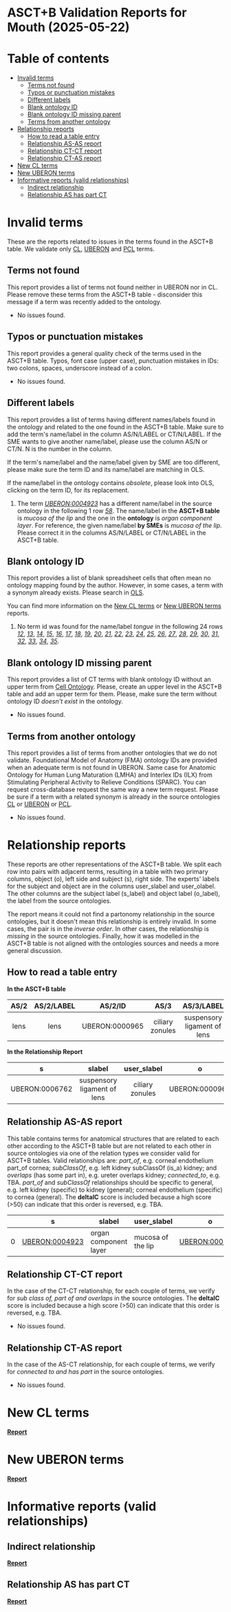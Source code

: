
ASCT+B Validation Reports for Mouth (2025-05-22)
================================================

Table of contents
=================

* [Invalid terms](#invalid-terms)
	* [Terms not found](#terms-not-found)
	* [Typos or punctuation mistakes](#typos-or-punctuation-mistakes)
	* [Different labels](#different-labels)
	* [Blank ontology ID](#blank-ontology-id)
	* [Blank ontology ID missing parent](#blank-ontology-id-missing-parent)
	* [Terms from another ontology](#terms-from-another-ontology)
* [Relationship reports](#relationship-reports)
	* [How to read a table entry](#how-to-read-a-table-entry)
	* [Relationship AS-AS report](#relationship-as-as-report)
	* [Relationship CT-CT report](#relationship-ct-ct-report)
	* [Relationship CT-AS report](#relationship-ct-as-report)
* [New CL terms](#new-cl-terms)
* [New UBERON terms](#new-uberon-terms)
* [Informative reports (valid relationships)](#informative-reports-valid-relationships)
	* [Indirect relationship](#indirect-relationship)
	* [Relationship AS has part CT](#relationship-as-has-part-ct)

# Invalid terms


These are the reports related to issues in the terms found in the ASCT+B table. We validate only [CL](https://www.ebi.ac.uk/ols4/ontologies/cl), [UBERON](https://www.ebi.ac.uk/ols4/ontologies/uberon) and [PCL](https://www.ebi.ac.uk/ols4/ontologies/pcl) terms.
## Terms not found


This report provides a list of terms not found neither in UBERON nor in CL. Please remove these terms from the ASCT+B table - disconsider this message if a term was recently added to the ontology.  
  
- No issues found.


## Typos or punctuation mistakes


This report provides a general quality check of the terms used in the ASCT+B table. Typos, font case (upper case), punctuation mistakes in IDs: two colons, spaces, underscore instead of a colon.  
  
- No issues found.


## Different labels


This report provides a list of terms having different names/labels found in the ontology and related to the one found in the ASCT+B table. Make sure to add the term's name/label in the column AS/N/LABEL or CT/N/LABEL. If the SME wants to give another name/label, please use the column AS/N or CT/N. N is the number in the column.

If the term's name/label and the name/label given by SME are too different, please make sure the term ID and its name/label are matching in OLS.

If the name/label in the ontology contains *obsolete*, please look into OLS, clicking on the term ID, for its replacement.  
  
1. The term _[UBERON:0004923](http://purl.obolibrary.org/obo/UBERON_0004923)_ has a different name/label in the source ontology in the following 1 row _[58](https://docs.google.com/spreadsheets/d/1F3AWx_miDX1i5zo7FKwmBqEHfhX34coeJqSc-qczUbY/edit#gid=1843863063&range=58:58)_. The name/label in the **ASCT+B table** is _mucosa of the lip_ and the one in the **ontology** is _organ component layer_. For reference, the given name/label **by SMEs** is _mucosa of the lip_. Please correct it in the columns AS/N/LABEL or CT/N/LABEL in the ASCT+B table.


## Blank ontology ID


This report provides a list of blank spreadsheet cells that often mean no ontology mapping found by the author. However, in some cases, a term with a synonym already exists. Please search in [OLS](https://www.ebi.ac.uk/ols4/index).

You can find more information on the [New CL terms](#new-cl-terms) or [New UBERON terms](#new-uberon-terms) reports.  
  
1. No term id was found for the name/label _tongue_ in the following 24 rows _[12](https://docs.google.com/spreadsheets/d/1F3AWx_miDX1i5zo7FKwmBqEHfhX34coeJqSc-qczUbY/edit#gid=1843863063&range=12:12)_, _[13](https://docs.google.com/spreadsheets/d/1F3AWx_miDX1i5zo7FKwmBqEHfhX34coeJqSc-qczUbY/edit#gid=1843863063&range=13:13)_, _[14](https://docs.google.com/spreadsheets/d/1F3AWx_miDX1i5zo7FKwmBqEHfhX34coeJqSc-qczUbY/edit#gid=1843863063&range=14:14)_, _[15](https://docs.google.com/spreadsheets/d/1F3AWx_miDX1i5zo7FKwmBqEHfhX34coeJqSc-qczUbY/edit#gid=1843863063&range=15:15)_, _[16](https://docs.google.com/spreadsheets/d/1F3AWx_miDX1i5zo7FKwmBqEHfhX34coeJqSc-qczUbY/edit#gid=1843863063&range=16:16)_, _[17](https://docs.google.com/spreadsheets/d/1F3AWx_miDX1i5zo7FKwmBqEHfhX34coeJqSc-qczUbY/edit#gid=1843863063&range=17:17)_, _[18](https://docs.google.com/spreadsheets/d/1F3AWx_miDX1i5zo7FKwmBqEHfhX34coeJqSc-qczUbY/edit#gid=1843863063&range=18:18)_, _[19](https://docs.google.com/spreadsheets/d/1F3AWx_miDX1i5zo7FKwmBqEHfhX34coeJqSc-qczUbY/edit#gid=1843863063&range=19:19)_, _[20](https://docs.google.com/spreadsheets/d/1F3AWx_miDX1i5zo7FKwmBqEHfhX34coeJqSc-qczUbY/edit#gid=1843863063&range=20:20)_, _[21](https://docs.google.com/spreadsheets/d/1F3AWx_miDX1i5zo7FKwmBqEHfhX34coeJqSc-qczUbY/edit#gid=1843863063&range=21:21)_, _[22](https://docs.google.com/spreadsheets/d/1F3AWx_miDX1i5zo7FKwmBqEHfhX34coeJqSc-qczUbY/edit#gid=1843863063&range=22:22)_, _[23](https://docs.google.com/spreadsheets/d/1F3AWx_miDX1i5zo7FKwmBqEHfhX34coeJqSc-qczUbY/edit#gid=1843863063&range=23:23)_, _[24](https://docs.google.com/spreadsheets/d/1F3AWx_miDX1i5zo7FKwmBqEHfhX34coeJqSc-qczUbY/edit#gid=1843863063&range=24:24)_, _[25](https://docs.google.com/spreadsheets/d/1F3AWx_miDX1i5zo7FKwmBqEHfhX34coeJqSc-qczUbY/edit#gid=1843863063&range=25:25)_, _[26](https://docs.google.com/spreadsheets/d/1F3AWx_miDX1i5zo7FKwmBqEHfhX34coeJqSc-qczUbY/edit#gid=1843863063&range=26:26)_, _[27](https://docs.google.com/spreadsheets/d/1F3AWx_miDX1i5zo7FKwmBqEHfhX34coeJqSc-qczUbY/edit#gid=1843863063&range=27:27)_, _[28](https://docs.google.com/spreadsheets/d/1F3AWx_miDX1i5zo7FKwmBqEHfhX34coeJqSc-qczUbY/edit#gid=1843863063&range=28:28)_, _[29](https://docs.google.com/spreadsheets/d/1F3AWx_miDX1i5zo7FKwmBqEHfhX34coeJqSc-qczUbY/edit#gid=1843863063&range=29:29)_, _[30](https://docs.google.com/spreadsheets/d/1F3AWx_miDX1i5zo7FKwmBqEHfhX34coeJqSc-qczUbY/edit#gid=1843863063&range=30:30)_, _[31](https://docs.google.com/spreadsheets/d/1F3AWx_miDX1i5zo7FKwmBqEHfhX34coeJqSc-qczUbY/edit#gid=1843863063&range=31:31)_, _[32](https://docs.google.com/spreadsheets/d/1F3AWx_miDX1i5zo7FKwmBqEHfhX34coeJqSc-qczUbY/edit#gid=1843863063&range=32:32)_, _[33](https://docs.google.com/spreadsheets/d/1F3AWx_miDX1i5zo7FKwmBqEHfhX34coeJqSc-qczUbY/edit#gid=1843863063&range=33:33)_, _[34](https://docs.google.com/spreadsheets/d/1F3AWx_miDX1i5zo7FKwmBqEHfhX34coeJqSc-qczUbY/edit#gid=1843863063&range=34:34)_, _[35](https://docs.google.com/spreadsheets/d/1F3AWx_miDX1i5zo7FKwmBqEHfhX34coeJqSc-qczUbY/edit#gid=1843863063&range=35:35)_.


## Blank ontology ID missing parent


This report provides a list of CT terms with blank ontology ID without an upper term from [Cell Ontology](https://www.ebi.ac.uk/ols4/ontologies/cl). Please, create an upper level in the ASCT+B table and add an upper term for them. Please, make sure the term without ontology ID _doesn't exist_ in the ontology.  
  
- No issues found.


## Terms from another ontology


This report provides a list of terms from another ontologies that we do not validate. Foundational Model of Anatomy (FMA) ontology IDs are provided when an adequate term is not found in UBERON. Same case for Anatomic Ontology for Human Lung Maturation (LMHA) and Interlex IDs (ILX) from Stimulating Peripheral Activity to Relieve Conditions (SPARC). You can request cross-database request the same way a new term request. Please be sure if a term with a related synonym is already in the source ontologies [CL](https://www.ebi.ac.uk/ols4/ontologies/cl) or [UBERON](https://www.ebi.ac.uk/ols4/ontologies/uberon) or [PCL](https://www.ebi.ac.uk/ols4/ontologies/pcl).  
  
- No issues found.


# Relationship reports


These reports are other representations of the ASCT+B table. We split each row into pairs with adjacent terms, resulting in a table with two primary columns, object (o), left side and subject (s), right side. The experts' labels for the subject and object are in the columns user_slabel and user_olabel. The other columns are the subject label (s_label) and object label (o_label), the label from the source ontologies.

The report means it could not find a partonomy relationship in the source ontologies, but it doesn't mean this relationship is entirely invalid. In some cases, the pair is in the *inverse order*. In other cases, the relationship is *missing* in the source ontologies. Finally, how it was modelled in the ASCT+B table is not aligned with the ontologies sources and needs a more general discussion.
## How to read a table entry


**In the ASCT+B table**




|AS/2|AS/2/LABEL|AS/2/ID|AS/3|AS/3/LABEL|AS/3/ID|
| :---: | :---: | :---: | :---: | :---: | :---: |
|lens|lens|UBERON:0000965|ciliary zonules|suspensory ligament of lens|UBERON:0006762|






**In the Relationship Report**




|s|slabel|user_slabel|o|olabel|user_olabel|
| :---: | :---: | :---: | :---: | :---: | :---: |
|UBERON:0006762|suspensory ligament of lens|ciliary zonules|UBERON:0000965|lens|lens|





## Relationship AS-AS report


This table contains terms for anatomical structures that are related to each other according to the ASCT+B table but are not related to each other in source ontologies via one of the relation types we consider valid for ASCT+B tables. Valid relationships are: *part_of*, e.g. corneal endothelium part_of cornea; *subClassOf*, e.g. left kidney subClassOf (is_a) kidney; and *overlaps* (has some part in), e.g. ureter overlaps kidney; *connected_to*, e.g. TBA. *part_of* and *subClassOf* relationships should be specific to general, e.g. left kidney (specific) to kidney (general); corneal endothelium (specific) to cornea (general). The **deltaIC** score is included because a high score (>50) can indicate that this order is reversed, e.g. TBA.



|    | s                                                               | slabel                | user_slabel       | o                                                               | olabel       | user_olabel   | row_number                                                                                                                |   deltaIC |
|----|-----------------------------------------------------------------|-----------------------|-------------------|-----------------------------------------------------------------|--------------|---------------|---------------------------------------------------------------------------------------------------------------------------|-----------|
|  0 | [UBERON:0004923](http://purl.obolibrary.org/obo/UBERON_0004923) | organ component layer | mucosa of the lip | [UBERON:0003729](http://purl.obolibrary.org/obo/UBERON_0003729) | mouth mucosa | mouth mucosa  | [58](https://docs.google.com/spreadsheets/d/1F3AWx_miDX1i5zo7FKwmBqEHfhX34coeJqSc-qczUbY/edit#gid=1843863063&range=58:58) |   23.1326 |




## Relationship CT-CT report


In the case of the CT-CT relationship, for each couple of terms, we verify for _sub class of, part of and overlaps_ in the source ontologies. The **deltaIC** score is included because a high score (>50) can indicate that this order is reversed, e.g. TBA.



- No issues found.






## Relationship CT-AS report


In the case of the AS-CT relationship, for each couple of terms, we verify for _connected to and has part_ in the source ontologies.



- No issues found.






# New CL terms
[**Report**](new_cl_terms_Mouth.tsv)




# New UBERON terms
[**Report**](new_uberon_terms_Mouth.tsv)




# Informative reports (valid relationships)

## Indirect relationship
[**Report**](class_Mouth_indirect_log.tsv)
## Relationship AS has part CT
[**Report**](Mouth_AS_has_part_CT_log.tsv)
